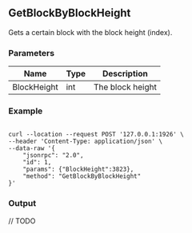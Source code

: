 ## GetBlockByBlockHeight

 Gets a certain block with the block height (index).

### Parameters

| Name         | Type   | Description       |
| ---------------- | -------------- | ------- |
| BlockHeight    |  int  |  The block height  |

### Example

```shell

curl --location --request POST '127.0.0.1:1926' \
--header 'Content-Type: application/json' \
--data-raw '{
    "jsonrpc": "2.0",
    "id": 1,
    "params": {"BlockHeight":3823},
    "method": "GetBlockByBlockHeight"
}'
```

### Output

// TODO

